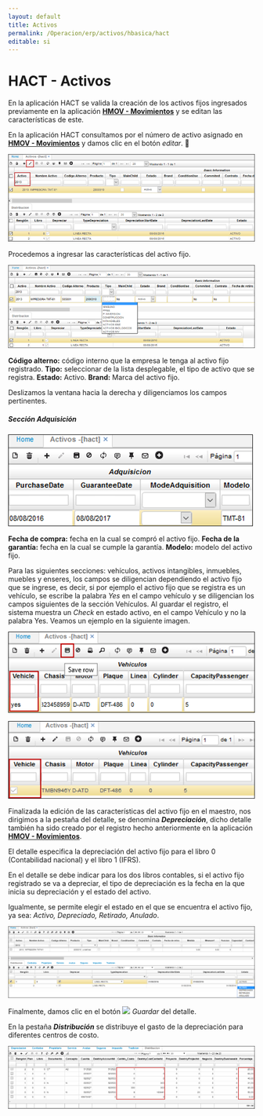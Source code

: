 ```yaml
---
layout: default
title: Activos
permalink: /Operacion/erp/activos/hbasica/hact
editable: si
---
```


# HACT - Activos

En la aplicación HACT se valida la creación de los activos fijos ingresados previamente en la aplicación [**HMOV - Movimientos**](http://docs.oasiscom.com/Operacion/erp/activos/hmovimient/hmov) y se editan las características de este.

En la aplicación HACT consultamos por el número de activo asignado en [**HMOV - Movimientos**](http://docs.oasiscom.com/Operacion/erp/activos/hmovimient/hmov) y damos clic en el botón _editar_. :memo:

![](hact.png)

Procedemos a ingresar las características del activo fijo.

![](hact1.png)

**Código alterno:** código interno que la empresa le tenga al activo fijo registrado.
**Tipo:** seleccionar de la lista desplegable, el tipo de activo que se registra.
**Estado:** Activo.
**Brand:** Marca del activo fijo.

Deslizamos la ventana hacia la derecha y diligenciamos los campos pertinentes.

##### Sección Adquisición

![](hact2.png)

**Fecha de compra:** fecha en la cual se compró el activo fijo.
**Fecha de la garantía:** fecha en la cual se cumple la garantía.
**Modelo:** modelo del activo fijo.

Para las siguientes secciones: vehículos, activos intangibles, inmuebles, muebles y enseres, los campos se diligencian dependiendo el activo fijo que se ingrese, es decir, si por ejemplo el activo fijo que se registra es un vehículo, se escribe la palabra *Yes* en el campo vehículo y se diligencian los campos siguientes de la sección Vehículos. Al guardar el registro, el sistema muestra un *Check* en estado activo, en el campo Vehículo y no la palabra Yes. Veamos un ejemplo en la siguiente imagen.

![](hact3.png)

![](hact4.png)

Finalizada la edición de las características del activo fijo en el maestro, nos dirigimos a la pestaña del detalle, se denomina **_Depreciación_**, dicho detalle también ha sido creado por el registro hecho anteriormente en la aplicación  [**HMOV - Movimientos**](http://docs.oasiscom.com/Operacion/erp/activos/hmovimient/hmov).

El detalle especifica la depreciación del activo fijo para el libro 0 (Contabilidad nacional) y el libro 1 (IFRS).

En el detalle se debe indicar para los dos libros contables, si el activo fijo registrado se va a depreciar, el tipo de depreciación es la fecha en la que inicia su depreciación y el estado del activo.

Igualmente, se permite elegir el estado en el que se encuentra el activo fijo, ya sea: _Activo, Depreciado, Retirado, Anulado_.

![](hact5.png)

Finalmente, damos clic en el botón ![](hact6.png) _Guardar_ del detalle.

En la pestaña **_Distribución_** se distribuye el gasto de la depreciación para diferentes centros de costo.

![](hact7.png)
